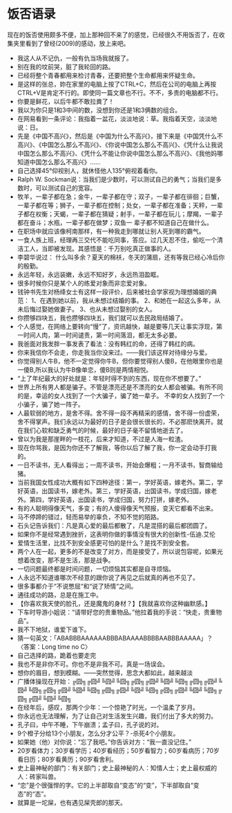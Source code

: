 # 饭否语录

现在的饭否使用颇多不便，加上那种回不来了的感觉，已经很久不用饭否了，在收集夹里看到了曾经(2009)的感动，放上来吧。

* 我这人从不记仇，一般有仇当场我就报了。
* 别在我的坟前哭，脏了我轮回的路。
* 已经将整个青春都用来检讨青春，还要把整个生命都用来怀疑生命。
* 是这样的张总，妳在家里的电脑上按了CTRL+C，然后在公司的电脑上再按CTRL+V是肯定不行的。即使同一篇文章也不行。不不，多贵的电脑都不行。
* 你要是鲜花，以后牛都不敢拉粪了！
* 我以为你只是1和3中间的数，没想到你还是1和3俩数的组合。
* 在网易看到一条评论：我指着一盆花，淡淡地说：草。我指着天空，淡淡地说：日。
* 先是《中国不高兴》，然后是《中国为什么不高兴》，接下来是《中国凭什么不高兴》、《中国怎么那么不高兴》、《你说中国怎么那么不高兴》、《凭什么让我说中国怎么那么不高兴》、《凭什么不能让你说中国怎么那么不高兴》、《我他妈哪知道中国怎么那么不高兴》……
* 自己选择45°仰视别人，就休怪他人135°俯视着看你。
* Ralph W. Sockman说：当我们是少数时，可以测试自己的勇气；当我们是多数时，可以测试自己的宽容。
* 牧羊，一辈子都在急；金牛，一辈子都在守；双子，一辈子都在徘徊；巨蟹，一辈子都在等；狮子，一辈子都在控制；处女，一辈子都在准备；天秤，一辈子都在权衡；天蝎，一辈子都在猜疑；射手，一辈子都在玩儿；摩羯，一辈子都在奋斗；水瓶，一辈子都在做梦；双鱼一 辈子都不知道自己在做什么。
* 在职场中就应该像柯南那样，有一种我走到哪就让别人死到哪的霸气。
* 一食人族上班，经理再三交代不能吃同事，答应。过几天忍不住，偷吃一个清洁工人，当即被发现。其感悟是：千万别吃真正做事的人。
* 李碧华说过： 什么叫多余？夏天的棉袄，冬天的蒲扇，还有等我已经心冷后你的殷勤。
* 永远年轻，永远装嫩，永远不知好歹，永远热泪盈眶。
* 很多时候你只是某个人的练爱对象而非恋爱对象。
* 钱钟书先生对杨绛女士有这样一段评价，后来被社会学家视为理想婚姻的典范： 1、在遇到她以前，我从未想过结婚的事。 2、和她在一起这么多年，从未后悔过娶她做妻子。 3、也从未想过娶别的女人。
* 你攒够四块五，我也攒够四块五，我们就可以去民政局结婚了。
* 个人感觉，在网络上要转向“慢”了，资讯越快，越是要等几天让事实浮现，第一时间人肉，第一时间谴责，第一时间落泪，都无太多必要。
* 我爸面对我发胖一事发表了看法：没有韩红的命，还得了韩红的病。
* 你来我信你不会走，你走我当你没来过。——我们该这样对待缘分与爱。
* 你觉得别人牛B，他不一定觉得你牛B，但你要觉得别人傻B，在他眼里你也是一傻B,所以我认为牛B像单恋，傻B则是两情相悦。
* “上了年纪最大的好处就是：年轻时得不到的东西，现在你不想要了。”
* 世界上所有男人都是骗子。不管是漂亮还是不漂亮的女人都会被骗。有所不同的是，幸运的女人找到了一个大骗子，骗了她一辈子。 不幸的女人找到了一个小骗子，骗了她一阵子。
* 人最软弱的地方，是舍不得。舍不得一段不再精采的感情，舍不得一份虚荣，舍不得掌声。我们永远以为最好的日子是会很长很长的，不必那麽快离开。就在我们心软和缺乏勇气的时候，最好的日子毫不留情地逝去了。
* 曾以为我是那崖畔的一枝花，后来才知道，不过是人海一粒渣。
* 现在你骂我，是因为你还不了解我，等你以后了解了我，你一定会动手打我的。
* 一日不读书，无人看得出；一周不读书，开始会爆粗；一月不读书，智商输给猪。
* 当前我国女性成功大概有如下四种途径：第一，学好英语，嫁老外。第二，学好英语，出国读书，嫁老外。第三，学好英语，出国读书，学成归国，嫁老外。第四，学好英语，出国读书，学成归国，努力打拼，嫁老外。
* 有的人聪明得像天气，多变；有的人傻得像天气预报，变天它都看不出来。
* 马不停蹄的错过，轻而易举的辜负，不知不觉的陌路。
* 石头记告诉我们：凡是真心爱的最后都散了，凡是混搭的最后都团圆了。
* 如果你不是经常遇到挫折，这表明你做的事情没有很大的创新性-伍迪.艾伦
* 爱情生活里，比找不到安全感更可怕的是什么？是找不到安全套。
* 两个人在一起，更多的不是改变了对方，而是接受了，所以说包容呢，如果光想着改变，那不是生活，那是战争。
* 一切问题最终都是时间问题，一切烦恼其实都是自寻烦恼。
* 人永远不知道谁哪次不经意的跟你说了再见之后就真的再也不见了。
* 很多事都介于“不说憋屈“和“说了矫情“之间。
* 通往成功的路，总是在施工中。
* 【你喜欢我天使的脸孔，还是魔鬼的身材？】【我就喜欢你这种幽默感。】
* 下车时导游小姐说：“请带好您的贵重物品。”他拉着我的手说：“快走，贵重物品”。
* 我不下地狱，谁爱下谁下。
* 猜一句英文：「ABABBBAAAAAABBBABAAAABBBBAABBBAAAAA」？〈答案：Long time no C〉
* 自己选择的路，跪着也要走完
* 我也不是非你不可。你也不是非我不可。真是一场误会。
* 想你的眉目，想到模糊。——突然觉得，思念大都如此，越来越淡
* 广播体操现在开始：╔囧╗╔囧╝╚囧╝╚囧╗╔囧╗╔囧╝╚囧╝╚囧╗╔囧╗╔囧╝╚囧╝╚囧╗╔囧╗╔囧╝╚囧╝╚囧╗╔囧╗╔囧╝╚囧╝╚囧╗╔囧╗╔囧╝╚囧╝╚囧╗╔囧╗╔囧╝╚囧╝╚囧╗
* 在经年后，感叹，那两个少年：一个惊艳了时光，一个温柔了岁月。
* 你永远也无法理解，为了让自己对生活发生兴趣，我们付出了多大的努力。
* 孔子曰，中午不睡，下午崩溃；孟子曰，孔子说的对。
* 9个橙子分给13个小朋友，怎么分才公平？-杀死4个小朋友。
* 如果她（他）对你说：“忘了我吧。”你告诉对方：“我一直没记住。”
* 20岁看体力；30岁看学历；40岁看经历；50岁看智力；60岁看病历；70岁看日历；80岁看黄历；90岁看舍利。
* 史上最神秘的部门：有关部门；史上最神秘的人：知情人士；史上最权威的人：砖家叫兽。
* “恋”是个很强悍的字。它的上半部取自“变态”的“变”，下半部取自“变态”的“态”。
* 就算是一坨屎，也有遇见屎壳郎的那天。

